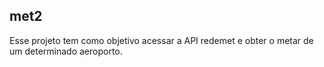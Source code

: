 ## met2 

Esse projeto tem como objetivo acessar a API redemet e obter o metar 
de um determinado aeroporto.
